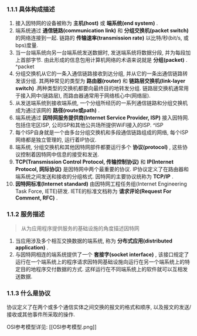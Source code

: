 ### 1.1.1 具体构成描述
1. 接入因特网的设备被称为 **主机(host)** 或 **端系统(end system)** .
2. 端系统通过 **通信链路(communication link)** 和 **分组交换机(packet switch)** 的网络连接到一起. 链路的 **传输速率(transmission rate)** 以比特/秒(bit/s, 或bps)度量.
3. 当一台端系统向另一台端系统发送数据时, 发送端系统将数据分段, 并为每段加上首部字节. 由此形成的信息包用计算机网络的术语来说就是 **分组(packet)** . ^packet
4. 分组交换机从它的一条入通信链路接收到达分组, 并从它的一条出通信链路转发该分组.  其两种常见的类型为 **路由器(router)** 和 **链路层交换机(link-layer switch)** .两种类型的交换机都要向最终目的地转发分组. 链路层交换机通常用于接入网中(链路层), 而路由器通常用于网络核心中(网络层).
5. 从发送端系统到接收端系统, 一个分组所经历的一系列通信链路和分组交换机成为通过该网的 **路径(route或path)** .
6. 端系统通过 **因特网服务提供商(Internet Service Provider, ISP)** 接入因特网. 包括住宅区ISP, 公司ISP和其他公共场所提供WiFI接入的ISP. ^ISP
7. 每个ISP自身就是一个由多台分组交换机和多段通信链路组成的网络, 每个ISP网络都是独立管理的, 运行着IP协议.
8. 端系统, 分组交换机和其他因特网部件都要运行多个 **协议(protocol)** , 这些协议控制着因特网中信息的接受和发送.
9. **TCP(Transmission Control Protocol, 传输控制协议)** 和 **IP(Internet Protocol, 网际协议)** 是因特网中两个最重要的协议. IP协议定义了在路由器和端系统之间发送和接收的分组格式. 因特网的主要协议统称为 **TCP/IP** .
10. **因特网标准(Internet standard)** 由因特网工程任务组(Internet Engineering Task Force, IETE)研发. IETE的标准文档称为 **请求评论(Request For Comment, RFC)** .
### 1.1.2 服务描述
   >从为应用程序提供服务的基础设施的角度描述因特网
1. 当应用涉及多个相互交换数据的端系统, 称为 **分布式应用(distributed application)** .
2. 与因特网相连的端系统提供了一个 **套接字(socket interface)** , 该接口规定了运行在一个端系统上的程序请求因特网基础设施向运行在另一个端系统上的特定目的地程序交付数据的方式. 这样运行在不同端系统上的软件就可以互相发送数据.
### 1.1.3 什么是协议
协议定义了在两个或多个通信实体之间交换的报文的格式和顺序, 以及报文的发送/接收或其他事件所采取的操作. 

OSI参考模型详见: [[OSI参考模型.png]]